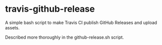 travis-github-release
=====================

A simple bash script to make Travis CI publish GitHub Releases and upload assets.

Described more thoroughly in the github-release.sh script.
